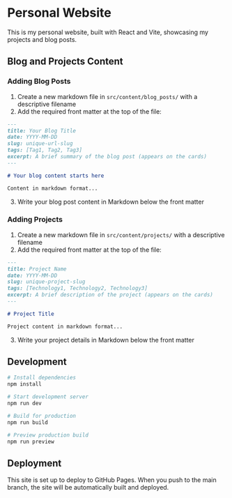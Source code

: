 # Personal Website

This is my personal website, built with React and Vite, showcasing my projects and blog posts.

## Blog and Projects Content

### Adding Blog Posts

1. Create a new markdown file in `src/content/blog_posts/` with a descriptive filename
2. Add the required front matter at the top of the file:

```md
---
title: Your Blog Title
date: YYYY-MM-DD
slug: unique-url-slug
tags: [Tag1, Tag2, Tag3]
excerpt: A brief summary of the blog post (appears on the cards)
---

# Your blog content starts here

Content in markdown format...
```

3. Write your blog post content in Markdown below the front matter

### Adding Projects

1. Create a new markdown file in `src/content/projects/` with a descriptive filename
2. Add the required front matter at the top of the file:

```md
---
title: Project Name
date: YYYY-MM-DD
slug: unique-project-slug
tags: [Technology1, Technology2, Technology3]
excerpt: A brief description of the project (appears on the cards)
---

# Project Title

Project content in markdown format...
```

3. Write your project details in Markdown below the front matter

## Development

```bash
# Install dependencies
npm install

# Start development server
npm run dev

# Build for production
npm run build

# Preview production build
npm run preview
```

## Deployment

This site is set up to deploy to GitHub Pages. When you push to the main branch, the site will be automatically built and deployed.

